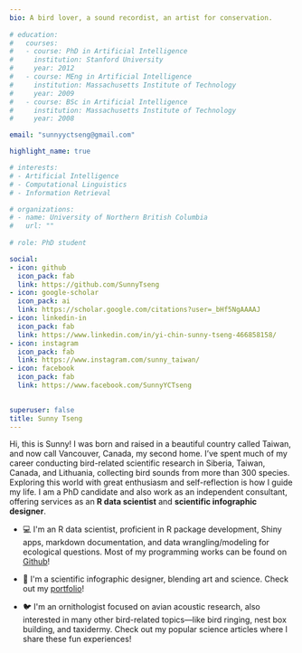 ```yaml
---
bio: A bird lover, a sound recordist, an artist for conservation.
  
# education:
#   courses:
#   - course: PhD in Artificial Intelligence
#     institution: Stanford University
#     year: 2012
#   - course: MEng in Artificial Intelligence
#     institution: Massachusetts Institute of Technology
#     year: 2009
#   - course: BSc in Artificial Intelligence
#     institution: Massachusetts Institute of Technology
#     year: 2008

email: "sunnyyctseng@gmail.com"

highlight_name: true

# interests:
# - Artificial Intelligence
# - Computational Linguistics
# - Information Retrieval

# organizations:
# - name: University of Northern British Columbia
#   url: ""
  
# role: PhD student

social:
- icon: github
  icon_pack: fab
  link: https://github.com/SunnyTseng
- icon: google-scholar
  icon_pack: ai
  link: https://scholar.google.com/citations?user=_bHf5NgAAAAJ
- icon: linkedin-in
  icon_pack: fab
  link: https://www.linkedin.com/in/yi-chin-sunny-tseng-466858158/  
- icon: instagram
  icon_pack: fab
  link: https://www.instagram.com/sunny_taiwan/
- icon: facebook
  icon_pack: fab
  link: https://www.facebook.com/SunnyYCTseng

  
superuser: false
title: Sunny Tseng
---
```


Hi, this is Sunny! I was born and raised in a beautiful country called Taiwan, and now call Vancouver, Canada, my second home. I’ve spent much of my career conducting bird-related scientific research in Siberia, Taiwan, Canada, and Lithuania, collecting bird sounds from more than 300 species. Exploring this world with great enthusiasm and self-reflection is how I guide my life. I am a PhD candidate and also work as an independent consultant, offering services as an **R data scientist** and **scientific infographic designer**.

- 💻 I'm an R data scientist, proficient in R package development, Shiny apps, markdown documentation, and data wrangling/modeling for ecological questions. Most of my programming works can be found on [Github](https://github.com/SunnyTseng)!

- 🎨 I'm a scientific infographic designer, blending art and science. Check out my [portfolio](https://sunnytseng.ca/science/)!

- 🐦 I'm an ornithologist focused on avian acoustic research, also interested in many other bird-related topics—like bird ringing, nest box building, and taxidermy. Check out my popular science articles where I share these fun experiences!


